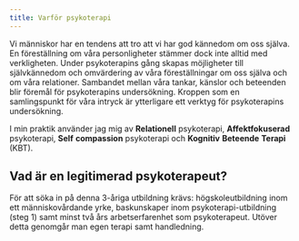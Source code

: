 ```yaml
---
title: Varför psykoterapi
---
```


Vi människor har en tendens att tro att vi har god kännedom om oss själva.  En
föreställning om våra personligheter stämmer dock inte alltid med verkligheten.
Under psykoterapins gång skapas möjligheter till självkännedom och omvärdering
av våra föreställningar om oss själva och om våra relationer. Sambandet mellan
våra tankar, känslor och beteenden blir föremål för psykoterapins undersökning.
Kroppen som en samlingspunkt för våra intryck är ytterligare ett verktyg för
psykoterapins undersökning.

I min praktik använder jag mig av __Relationell__ psykoterapi,
__Affektfokuserad__ psykoterapi, __Self__ __compassion__
psykoterapi och __Kognitiv__ __Beteende__ __Terapi__ (KBT).

Vad är en legitimerad psykoterapeut? 
---

För att söka in på denna 3-åriga utbildning krävs: högskoleutbildning inom ett
människovårdande yrke, baskunskaper inom psykoterapi-utbildning (steg 1) samt
minst två års arbetserfarenhet som psykoterapeut. Utöver detta genomgår man
egen terapi samt handledning.

